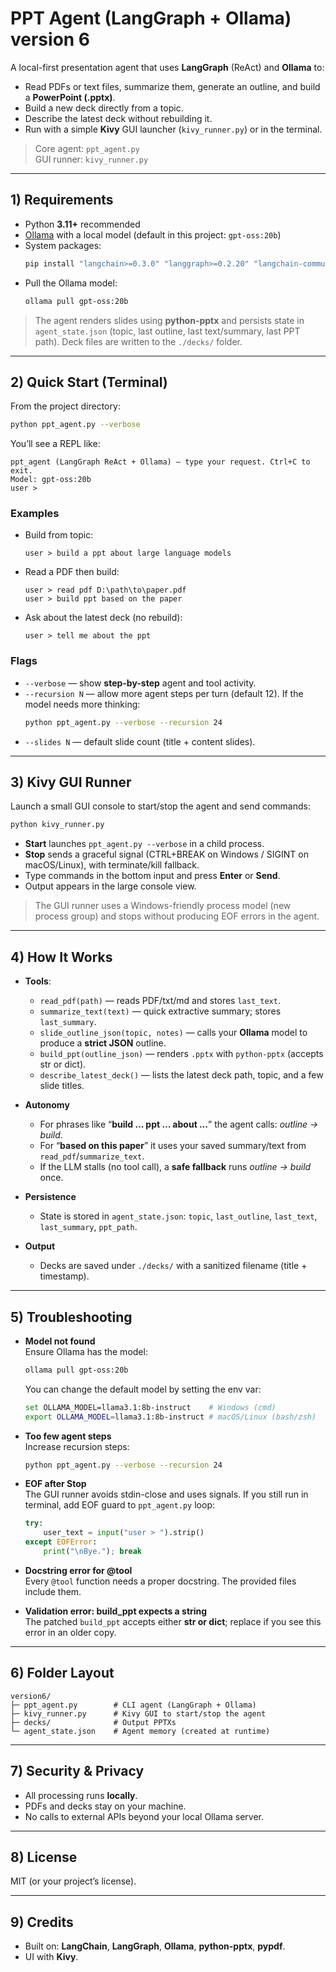 # PPT Agent (LangGraph + Ollama) version 6

A local-first presentation agent that uses **LangGraph** (ReAct) and **Ollama** to:
- Read PDFs or text files, summarize them, generate an outline, and build a **PowerPoint (.pptx)**.
- Build a new deck directly from a topic.
- Describe the latest deck without rebuilding it.
- Run with a simple **Kivy** GUI launcher (`kivy_runner.py`) or in the terminal.

> Core agent: `ppt_agent.py`  
> GUI runner: `kivy_runner.py`

---

## 1) Requirements

- Python **3.11+** recommended
- [Ollama](https://ollama.ai) with a local model (default in this project: `gpt-oss:20b`)
- System packages:
  ```bash
  pip install "langchain>=0.3.0" "langgraph>=0.2.20" "langchain-community>=0.3.0" "langchain-ollama>=0.1.0" pypdf python-pptx
  ```
- Pull the Ollama model:
  ```bash
  ollama pull gpt-oss:20b
  ```

> The agent renders slides using **python-pptx** and persists state in `agent_state.json` (topic, last outline, last text/summary, last PPT path). Deck files are written to the `./decks/` folder.

---

## 2) Quick Start (Terminal)

From the project directory:

```bash
python ppt_agent.py --verbose
```

You’ll see a REPL like:

```
ppt_agent (LangGraph ReAct + Ollama) — type your request. Ctrl+C to exit.
Model: gpt-oss:20b
user > 
```

### Examples
- Build from topic:
  ```
  user > build a ppt about large language models
  ```

- Read a PDF then build:
  ```
  user > read pdf D:\path\to\paper.pdf
  user > build ppt based on the paper
  ```

- Ask about the latest deck (no rebuild):
  ```
  user > tell me about the ppt
  ```

### Flags
- `--verbose` — show **step-by-step** agent and tool activity.
- `--recursion N` — allow more agent steps per turn (default 12). If the model needs more thinking:
  ```bash
  python ppt_agent.py --verbose --recursion 24
  ```
- `--slides N` — default slide count (title + content slides).

---

## 3) Kivy GUI Runner

Launch a small GUI console to start/stop the agent and send commands:

```bash
python kivy_runner.py
```

- **Start** launches `ppt_agent.py --verbose` in a child process.
- **Stop** sends a graceful signal (CTRL+BREAK on Windows / SIGINT on macOS/Linux), with terminate/kill fallback.
- Type commands in the bottom input and press **Enter** or **Send**.
- Output appears in the large console view.

> The GUI runner uses a Windows-friendly process model (new process group) and stops without producing EOF errors in the agent.

---

## 4) How It Works

- **Tools**:
  - `read_pdf(path)` — reads PDF/txt/md and stores `last_text`.  
  - `summarize_text(text)` — quick extractive summary; stores `last_summary`.
  - `slide_outline_json(topic, notes)` — calls your **Ollama** model to produce a **strict JSON** outline.
  - `build_ppt(outline_json)` — renders `.pptx` with `python-pptx` (accepts str or dict).
  - `describe_latest_deck()` — lists the latest deck path, topic, and a few slide titles.

- **Autonomy**
  - For phrases like “**build … ppt … about …**” the agent calls: _outline → build_.
  - For “**based on this paper**” it uses your saved summary/text from `read_pdf`/`summarize_text`.
  - If the LLM stalls (no tool call), a **safe fallback** runs _outline → build_ once.

- **Persistence**
  - State is stored in `agent_state.json`: `topic`, `last_outline`, `last_text`, `last_summary`, `ppt_path`.

- **Output**
  - Decks are saved under `./decks/` with a sanitized filename (title + timestamp).

---

## 5) Troubleshooting

- **Model not found**  
  Ensure Ollama has the model:
  ```bash
  ollama pull gpt-oss:20b
  ```
  You can change the default model by setting the env var:
  ```bash
  set OLLAMA_MODEL=llama3.1:8b-instruct    # Windows (cmd)
  export OLLAMA_MODEL=llama3.1:8b-instruct # macOS/Linux (bash/zsh)
  ```

- **Too few agent steps**  
  Increase recursion steps:
  ```bash
  python ppt_agent.py --verbose --recursion 24
  ```

- **EOF after Stop**  
  The GUI runner avoids stdin-close and uses signals. If you still run in terminal, add EOF guard to `ppt_agent.py` loop:
  ```python
  try:
      user_text = input("user > ").strip()
  except EOFError:
      print("\nBye."); break
  ```

- **Docstring error for @tool**  
  Every `@tool` function needs a proper docstring. The provided files include them.

- **Validation error: build_ppt expects a string**  
  The patched `build_ppt` accepts either **str or dict**; replace if you see this error in an older copy.

---

## 6) Folder Layout

```
version6/
├─ ppt_agent.py        # CLI agent (LangGraph + Ollama)
├─ kivy_runner.py      # Kivy GUI to start/stop the agent
├─ decks/              # Output PPTXs
└─ agent_state.json    # Agent memory (created at runtime)
```

---

## 7) Security & Privacy

- All processing runs **locally**.
- PDFs and decks stay on your machine.
- No calls to external APIs beyond your local Ollama server.

---

## 8) License

MIT (or your project’s license).

---

## 9) Credits

- Built on: **LangChain**, **LangGraph**, **Ollama**, **python-pptx**, **pypdf**.
- UI with **Kivy**.
